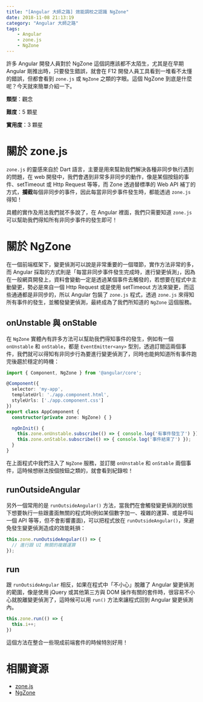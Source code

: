 ```yaml
---
title: "[Angular 大師之路] 效能調校之認識 NgZone"
date: 2018-11-08 21:13:19
category: "Angular 大師之路"
tags:
	- Angular
	- zone.js
	- NgZone
---
```


許多 Angular 開發人員對於 NgZone 這個詞應該都不太陌生，尤其是在早期 Angular 剛推出時，只要發生錯誤，就會在 F12 開發人員工具看到一堆看不太懂的錯誤，但都會看到 `zone.js` 或 `NgZone` 之類的字眼。這個 NgZone 到底是什麼呢？今天就來簡單介紹一下。

<!-- more -->

**類型**：觀念

**難度**：5 顆星

**實用度**：3 顆星

# 關於 zone.js

`zone.js` 的靈感來自於 Dart 語言，主要是用來幫助我們解決各種非同步執行遇到的問題，在 web 開發中，我們會遇到非常多非同步的動作，像是某個按鈕的事件、setTimeout 或 Http Request 等等，而 Zone 透過替標準的 Web API 補丁的方式，**攔截**每個非同步的事件，因此每當非同步事件發生時，都能透過 `zone.js` 得知！

具體的實作及用法我們就不多說了，在 Angular 裡面，我們只需要知道 `zone.js` 可以幫助我們得知所有非同步事件的發生即可！

# 關於 NgZone

在一個前端框架下，變更偵測可以說是非常重要的一個環節，實作方法非常的多，而 Angular 採取的方式則是「每當非同步事件發生完成時，進行變更偵測」，因為在一般網頁開發上，資料會變動一定是透過某個事件去觸發的，若想要在程式中主動變更，勢必是來自一個 Http Request 或是使用 setTimeout 方法來變更，而這些通通都是非同步的，所以 Angular 包裝了 `zone.js` 程式，透過 `zone.js` 來得知所有事件的發生，並觸發變更偵測，最終成為了我們所知道的 `NgZone` 這個服務。

## onUnstable 與 onStable

在 `NgZone` 實體內有許多方法可以幫助我們得知事件的發生，例如有一個 `onUnstable` 和 `onStable`，都是 `EventEmitter<any>` 型別，透過訂閱這兩個事件，我們就可以得知有非同步行為要進行變更偵測了，同時也能夠知道所有事件跑完後趨於穩定的時機：

```typescript
import { Component, NgZone } from '@angular/core';

@Component({
  selector: 'my-app',
  templateUrl: './app.component.html',
  styleUrls: ['./app.component.css']
})
export class AppComponent {
  constructor(private zone: NgZone) { }

  ngOnInit() {
    this.zone.onUnstable.subscribe(() => { console.log('有事件發生了') });
    this.zone.onStable.subscribe(() => { console.log('事件結束了') });
  }
}
```

在上面程式中我們注入了 `NgZone` 服務，並訂閱 `onUnstable` 和 `onStable` 兩個事件，這時候想辦法按個按鈕之類的，就會看到紀錄啦！

## runOutsideAngular

另外一個常用的是 `runOutsideAngular()` 方法，當我們在會觸發變更偵測的狀態下想要執行一些跟畫面無關的程式時(例如某個數字加一、複雜的運算、或是呼叫一個 API 等等，但不會影響畫面)，可以把程式放在 `runOutsideAngular()`，來避免發生變更偵測造成的效能耗損：

```typescript
this.zone.runOutsideAngular(() => {
  // 進行跟 UI 無關的複雜運算
});
```

## run

跟 `runOutsideAngular` 相反，如果在程式中「不小心」脫離了 Angular 變更偵測的範圍，像是使用 jQuery 或其他第三方與 DOM 操作有關的套件時，很容易不小心就脫離變更偵測了，這時候可以用 `run()` 方法來讓程式回到 Angular 變更偵測內。

```typescript
this.zone.run(() => {
  this.i++;
})
```

這個方法在整合一些現成前端套件的時候特別好用！

# 相關資源

- [zone.js](https://github.com/angular/zone.js/)
- [NgZone](https://angular.io/api/core/NgZone)